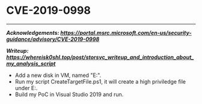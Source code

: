 # CVE-2019-0998
----

***Acknowledgements: https://portal.msrc.microsoft.com/en-us/security-guidance/advisory/CVE-2019-0998***

***Writeup: https://whereisk0shl.top/post/storsvc_writeup_and_introduction_about_my_analysis_script***

* Add a new disk in VM, named "E:".
* Run my script CreateTargetFile.ps1, it will create a high priviledge file under E:\.
* Build my PoC in Visual Studio 2019 and run.
